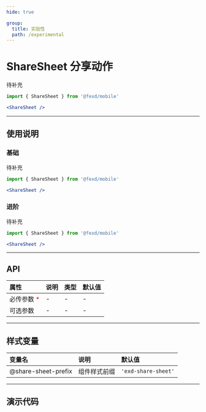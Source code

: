 ```yaml
---
hide: true

group:
  title: 实验性
  path: /experimental
---
```


# ShareSheet 分享动作 <ImportCost name="ShareSheet" />

待补充

<!-- prettier-ignore -->
```jsx | pure
import { ShareSheet } from '@fexd/mobile'

<ShareSheet />
```

---

## 使用说明

### 基础

待补充

<!-- prettier-ignore -->
```jsx | pure
import { ShareSheet } from '@fexd/mobile'

<ShareSheet />
```

### 进阶

待补充

<!-- prettier-ignore -->
```jsx | pure
import { ShareSheet } from '@fexd/mobile'

<ShareSheet />
```

---

## API

| 属性                                         | 说明 | 类型 | 默认值 |
| :------------------------------------------- | :--- | :--- | :----- |
| 必传参数 <span style="color: red;">\*</span> | -    | -    | -      |
| 可选参数                                     | -    | -    | -      |

---

## 样式变量

| 变量名              | 说明         | 默认值             |
| :------------------ | :----------- | :----------------- |
| @share-sheet-prefix | 组件样式前缀 | `'exd-share-sheet'` |

---

## 演示代码

<code src="./demos/demo1/index.tsx" />
